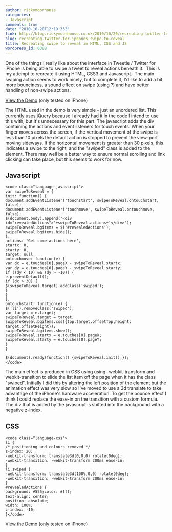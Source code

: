 ```yaml
---
author: rickymoorhouse
categories:
- Javascript
comments: true
date: "2010-10-20T12:19:35Z"
link: http://blog.rickymoorhouse.co.uk/2010/10/20/recreating-twitter-for-iphones-swipe-to-reveal/
slug: recreating-twitter-for-iphones-swipe-to-reveal
title: Recreating swipe to reveal in HTML, CSS and JS
wordpress_id: 6388
---
```


One of the things I really like about the interface in Tweetie / Twitter for iPhone is being able to swipe a tweet to reveal actions beneath it.  This is my attempt to recreate it using HTML, CSS3 and Javascript.  The main swiping action seems to work nicely, but to complete it, I'd like to add a bit more bounciness, a sound effect on swipe (using ?) and have better handling of non-swipe actions.

[View the Demo](http://rickymoorhouse.co.uk/experiments/swipe.html) (only tested on iPhone)

The HTML used in the demo is very simple - just an unordered list. This currently uses jQuery because I already had it in the code I intend to use this with, but it's unnecessary for this part. The javascript adds the div containing the actions and event listeners for touch events. When your finger moves across the screen, if the vertical movement of the swipe is less than 10 pixels the default action is stopped to prevent the view-port moving sideways. If the horizontal movement is greater than 30 pixels, this indicates a swipe to the right, and the "swiped" class is added to the element. There may well be a better way to ensure normal scrolling and link clicking can take place, but this seems to work for now.


## Javascript



    
    <code class="language-javascript">
    var swipeToReveal = {
    init: function() {
    document.addEventListener('touchstart', swipeToReveal.ontouchstart, false);
    document.addEventListener('touchmove', swipeToReveal.ontouchmove, false);
    $(document.body).append('<div id="revealedActions">'+swipeToReveal.actions+'</div>');
    swipeToReveal.bgitems = $('#revealedActions');
    swipeToReveal.bgitems.hide();
    },
    actions: 'Get some actions here',
    startx: 0,
    starty: 0,
    target: null,
    ontouchmove: function(e) {
    var dx = e.touches[0].pageX - swipeToReveal.startx;
    var dy = e.touches[0].pageY - swipeToReveal.starty;
    if ((dy < 10) && (dy > -10)) {
    e.preventDefault();
    if (dx > 30) {
    $(swipeToReveal.target).addClass('swiped');
    }
    }
    },
    ontouchstart: function(e) {
    $('li').removeClass('swiped');
    var target = e.target;
    swipeToReveal.target = target;
    swipeToReveal.bgitems.css({top:target.offsetTop,height: target.offsetHeight});
    swipeToReveal.bgitems.show();
    swipeToReveal.startx = e.touches[0].pageX;
    swipeToReveal.starty = e.touches[0].pageY;
    }
    }
    
    $(document).ready(function() {swipeToReveal.init();});
    </code>



The main effect is produced in CSS using using -webkit-transform and -webkit-transition to slide the list item off the page when it has the class "swiped". Initially I did this by altering the left position of the element but the animation effect was very slow so I've moved to use a 3d translate to take advantage of the iPhone's hardware acceleration. To get the bounce effect I think I could replace the ease-in on the transition with a custom formula. The div that is added by the javascript is shifted into the background with a negative z-index.


## CSS



    
    <code class="language-css">
    li {
    /* positioning and colours removed */
    z-index: 20;
    -webkit-transform: translate3d(0,0,0) rotate(0deg);
    -webkit-transition: -webkit-transform 200ms ease-in;
    }
    li.swiped {
    -webkit-transform: translate3d(100%,0,0) rotate(0deg);
    -webkit-transition: -webkit-transform 200ms ease-in;
    }
    #revealedActions {
    background: #555;color: #fff;
    text-align: center;
    position: absolute;
    width: 100%;
    z-index: -10;
    }</code>



[View the Demo](http://rickymoorhouse.co.uk/experiments/swipe.html) (only tested on iPhone)

